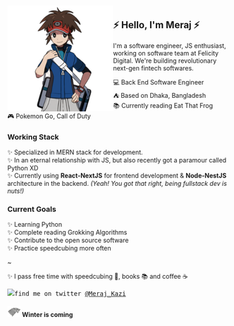 <img align="left" width="240" src="./img/meraj-coding-7.png"> 

## ⚡ Hello, I'm Meraj ⚡ 

I'm a software engineer, JS enthusiast, working on software team at Felicity Digital. We're building revolutionary next-gen fintech softwares. 

💻 Back End Software Engineer <br> 
⛺ Based on Dhaka, Bangladesh <br>
📚 Currently reading Eat That Frog <br> 
🎮 Pokemon Go, Call of Duty <br> 

### Working Stack

✨ Specialized in MERN stack for development. <br>
✨ In an eternal relationship with JS, but also recently got a paramour called Python XD <br>
✨ Currently using **React-NextJS** for frontend development & **Node-NestJS** architecture in the backend. *(Yeah! You got that right, being fullstack dev is nuts!)*



### Current Goals  
✨ Learning Python <br> 
✨ Complete reading Grokking Algorithms <br> 
✨ Contribute to the open source software <br> 
✨ Practice speedcubing more often <br> 

~

✨ I pass free time with speedcubing 🧊, books 📚 and coffee ☕


<samp><img src="https://img.icons8.com/color/2x/twitter.png" width="23">find me on twitter [@Meraj_Kazi](https://twitter.com/Meraj_Kazi)

#### ![Winter is coming](img/stark-2.png)  Winter is coming 
